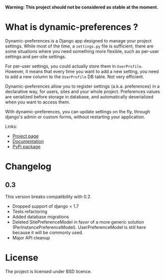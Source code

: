 **Warning: This project should not be considered as stable at the moment.**

# What is dynamic-preferences ?

Dynamic-preferences is a Django app designed to manage your project settings. While most of the time,
a `settings.py` file is sufficient, there are some situations where you need something more flexible,
such as per-user settings and per-site settings.

For per-user settings, you could actually store them in `UserProfile`. However, it means that every time you want to add a new setting, you need to add a new column to the `UserProfile` DB table. Not very efficient.

Dynamic-preferences allow you to register settings (a.k.a. preferences) in a declarative way, for users,
sites and your whole project. Preferences values are serialized before storage in database,
and automatically deserialized when you want to access them.

With dynamic-preferences, you can update settings on the fly, through django's admin or custom forms, without restarting your application.

Links:

- [Project page](http://code.eliotberriot.com/eliotberriot/django-dynamic-preferences)
- [Documentation](http://django-dynamic-preferences.readthedocs.org)
- [PyPi package](https://pypi.python.org/pypi/django-dynamic-preferences)


# Changelog

## 0.3

This version breaks compatibility with 0.2.

- Dropped support of django < 1.7
- Tests refactoring
- Added database migrations
- Deleted SitePreferenceModel in favor of a more generic solution (PerInstancePreferenceModel). UserPreferenceModel is still here because it will be commonly used.
- Major API cleanup

# License

The project is licensed under BSD licence.